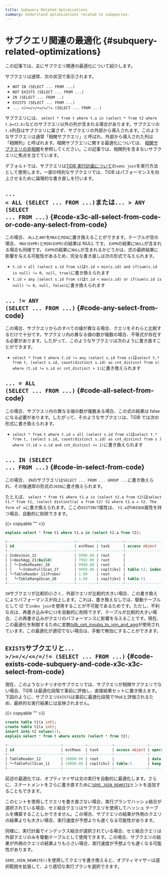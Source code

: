 ```yaml
---
title: Subquery Related Optimizations
summary: Understand optimizations related to subqueries.
---
```


# サブクエリ関連の最適化 {#subquery-related-optimizations}

この記事では、主にサブクエリ関連の最適化について紹介します。

サブクエリは通常、次の状況で表示されます。

-   `NOT IN (SELECT ... FROM ...)`
-   `NOT EXISTS (SELECT ... FROM ...)`
-   `IN (SELECT ... FROM ..)`
-   `EXISTS (SELECT ... FROM ...)`
-   `... >/>=/</<=/=/!= (SELECT ... FROM ...)`

サブクエリには、 `select * from t where t.a in (select * from t2 where t.b=t2.b)`などのサブクエリ以外の列が含まれる場合があります。サブクエリの`t.b`列目はサブクエリに属さず、サブクエリの外部から導入されます。このようなサブクエリは通常「相関サブクエリ」と呼ばれ、外部から導入された列は「相関列」と呼ばれます。相関サブクエリに関する最適化については、 [相関サブクエリの非相関](/correlated-subquery-optimization.md)を参照してください。この記事では、相関列を含まないサブクエリに焦点を当てています。

デフォルトでは、サブクエリは[TiDB 実行計画について](/explain-overview.md)の`semi join`を実行方法として使用します。一部の特別なサブクエリでは、TiDB はパフォーマンスを向上させるために論理的な書き直しを行います。

## <code>... &lt; ALL (SELECT ... FROM ...)</code>または<code>... &gt; ANY (SELECT ... FROM ...)</code> {#code-x3c-all-select-from-code-or-code-any-select-from-code}

この場合、 `ALL`と`ANY`を`MAX`と`MIN`に置き換えることができます。テーブルが空の場合、 `MAX(EXPR)`と`MIN(EXPR)`の結果は NULL です。 `EXPR`の結果に`NULL`が含まれる場合も同様です。 `EXPR`の結果に`NULL`が含まれるかどうかは、式の最終結果に影響を与える可能性があるため、完全な書き直しは次の形式で与えられます。

-   `t.id < all (select s.id from s)`は`t.id < min(s.id) and if(sum(s.id is null) != 0, null, true)`に書き換えられます
-   `t.id < any (select s.id from s)`は`t.id < max(s.id) or if(sum(s.id is null) != 0, null, false)`に書き換えられます

## <code>... != ANY (SELECT ... FROM ...)</code> {#code-any-select-from-code}

この場合、サブクエリからのすべての値が異なる場合、クエリをそれらと比較するだけで十分です。サブクエリ内の異なる値の数が複数の場合、不等式が存在する必要があります。したがって、このようなサブクエリは次のように書き直すことができます。

-   `select * from t where t.id != any (select s.id from s)`は`select t.* from t, (select s.id, count(distinct s.id) as cnt_distinct from s) where (t.id != s.id or cnt_distinct > 1)`に書き換えられます

## <code>... = ALL (SELECT ... FROM ...)</code> {#code-all-select-from-code}

この場合、サブクエリ内の異なる値の数が複数ある場合、この式の結果は false になる必要があります。したがって、そのようなサブクエリは、TiDB では次の形式に書き換えられます。

-   `select * from t where t.id = all (select s.id from s)`は`select t.* from t, (select s.id, count(distinct s.id) as cnt_distinct from s ) where (t.id = s.id and cnt_distinct <= 1)`に書き換えられます

## <code>... IN (SELECT ... FROM ...)</code> {#code-in-select-from-code}

この場合、 `IN`のサブクエリは`SELECT ... FROM ... GROUP ...`に書き換えられ、その後通常の形式の`JOIN`に書き換えられます。

たとえば、 `select * from t1 where t1.a in (select t2.a from t2)`は`select t1.* from t1, (select distinct(a) a from t2) t2 where t1.a = t2. The form of a`に書き換えられます。ここの`DISTINCT`属性は、 `t2.a`が`UNIQUE`属性を持つ場合、自動的に削除できます。

{{< copyable "" >}}

```sql
explain select * from t1 where t1.a in (select t2.a from t2);
```

```sql
+------------------------------+---------+-----------+------------------------+----------------------------------------------------------------------------+
| id                           | estRows | task      | access object          | operator info                                                              |
+------------------------------+---------+-----------+------------------------+----------------------------------------------------------------------------+
| IndexJoin_12                 | 9990.00 | root      |                        | inner join, inner:TableReader_11, outer key:test.t2.a, inner key:test.t1.a |
| ├─HashAgg_21(Build)          | 7992.00 | root      |                        | group by:test.t2.a, funcs:firstrow(test.t2.a)->test.t2.a                   |
| │ └─IndexReader_28           | 9990.00 | root      |                        | index:IndexFullScan_27                                                     |
| │   └─IndexFullScan_27       | 9990.00 | cop[tikv] | table:t2, index:idx(a) | keep order:false, stats:pseudo                                             |
| └─TableReader_11(Probe)      | 1.00    | root      |                        | data:TableRangeScan_10                                                     |
|   └─TableRangeScan_10        | 1.00    | cop[tikv] | table:t1               | range: decided by [test.t2.a], keep order:false, stats:pseudo              |
+------------------------------+---------+-----------+------------------------+----------------------------------------------------------------------------+
```

`IN`サブクエリが比較的小さく、外部クエリが比較的大きい場合、この書き換えによりパフォーマンスが向上します。これは、書き換えなしでは、駆動テーブルとして t2 で`index join`を使用することが不可能であるためです。ただし、不利な点は、再書き込み中に`t2`を自動的に削除できず、テーブルが比較的大きい場合、この再書き込みがクエリのパフォーマンスに影響を与えることです。現在、この最適化を制御するために変数[tidb_opt_insubq_to_join_and_agg](/system-variables.md#tidb_opt_insubq_to_join_and_agg)が使用されています。この最適化が適切でない場合は、手動で無効にすることができます。

## <code>EXISTS</code>サブクエリと<code>... &gt;/&gt;=/&lt;/&lt;=/=/!= (SELECT ... FROM ...)</code> {#code-exists-code-subquery-and-code-x3c-x3c-select-from-code}

現在、このようなシナリオのサブクエリでは、サブクエリが相関サブクエリでない場合、TiDB は最適化段階で事前に評価し、直接結果セットに置き換えます。下図のように、サブクエリ`EXISTS`は事前に最適化段階で`TRUE`と評価されるため、最終的な実行結果には反映されません。

{{< copyable "" >}}

```sql
create table t1(a int);
create table t2(a int);
insert into t2 values(1);
explain select * from t where exists (select * from t2);
```

```sql
+------------------------+----------+-----------+---------------+--------------------------------+
| id                     | estRows  | task      | access object | operator info                  |
+------------------------+----------+-----------+---------------+--------------------------------+
| TableReader_12         | 10000.00 | root      |               | data:TableFullScan_11          |
| └─TableFullScan_11     | 10000.00 | cop[tikv] | table:t       | keep order:false, stats:pseudo |
+------------------------+----------+-----------+---------------+--------------------------------+
```

前述の最適化では、オプティマイザは文の実行を自動的に最適化します。さらに、ステートメントをさらに書き直すために[`SEMI_JOIN_REWRITE`](/optimizer-hints.md#semi_join_rewrite)ヒントを追加することもできます。

このヒントを使用してクエリを書き直さない場合、実行プランでハッシュ結合が選択されている場合、セミ結合クエリはサブクエリを使用してハッシュ テーブルを構築することしかできません。この場合、サブクエリの結果が外側のクエリの結果よりも大きい場合、実行速度が予想よりも遅くなる可能性があります。

同様に、実行計画でインデックス結合が選択されている場合、セミ結合クエリは外部クエリのみを駆動テーブルとして使用できます。この場合、サブクエリの結果が外側のクエリの結果よりも小さい場合、実行速度が予想よりも遅くなる可能性があります。

`SEMI_JOIN_REWRITE()`を使用してクエリを書き換えると、オプティマイザーは選択範囲を拡張して、より適切な実行プランを選択できます。
